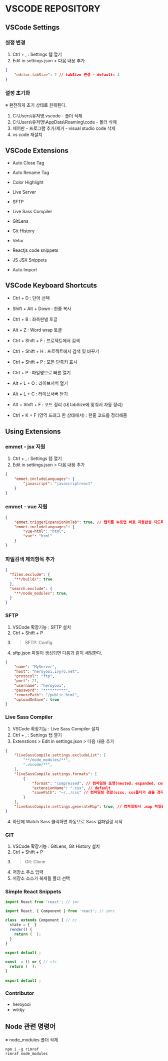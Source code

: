 # VSCODE REPOSITORY

## VSCode Settings

### 설정 변경

1. Ctrl + , : Settings 탭 열기
2. Edit in settings.json > 다음 내용 추가

```json
{
    "editor.tabSize": 2 // tabSize 변경 - default: 4
}
```

### 설정 초기화

※ 완전하게 초기 상태로 원복된다.

1. C:\Users\유저명\.vscode - 폴더 삭제
2. C:\Users\유저명\AppData\Roaming\code - 폴더 삭제
3. 제어판 - 프로그램 추가/제거 - visual studio code 삭제
4. vs code 재설치

## VSCode Extensions

- Auto Close Tag
- Auto Rename Tag
- Color Highlight
- Live Server
- SFTP
- Live Sass Compiler
- GitLens
- Git History
- Vetur

- Reactjs code snippets
- JS JSX Snippets
- Auto Import

## VSCode Keyboard Shortcuts

- Ctrl + D : 단어 선택
- Shift + Alt + Down : 한줄 복사
- Ctrl + B : 좌측판넬 토글
- Alt + Z : Word wrap 토글

- Ctrl + Shift + F : 프로젝트에서 검색
- Ctrl + Shift + H : 프로젝트에서 검색 및 바꾸기
- Ctrl + Shift + P : 모든 단축키 표시
- Ctrl + P : 파일명으로 빠른 열기

- Alt + L + O : 라이브서버 열기
- Alt + L + C : 라이브서버 닫기
- Alt + Shift + F : 코드 정리 (내 tabSize에 맞춰서 자동 정리)

- Ctrl + K + F (영역 드래그 한 상태에서) : 한줄 코드를 정리해줌

## Using Extensions

### emmet - jsx 지원

1. Ctrl + , : Settings 탭 열기
2. Edit in settings.json > 다음 내용 추가

```json
{
    "emmet.includeLanguages": {
        "javascript": "javascriptreact"
    }
}
```

### emmet - vue 지원

```json
{
    "emmet.triggerExpansionOnTab": true, // 탭키를 누르면 바로 자동완성 되도록 설정
    "emmet.includeLanguages": {
        "vue-html": "html",
        "vue": "html"
    }
}
```

### 파일검색 제외항목 추가
```json
{
  "files.exclude": {
    "**/build/": true
  },
  "search.exclude": {
    "**/node_modules": true,
  }
}
```

### SFTP

1. VSCode 확장기능 : SFTP 설치
2. Ctrl + Shift + P
3. >SFTP: Config
4. sftp.json 파일이 생성되면 다음과 같이 세팅한다.
```json
{
    "name": "MyServer",
    "host": "heroyooi.ivyro.net",
    "protocol": "ftp",
    "port": 21,
    "username": "heroyooi",
    "password": "**********",
    "remotePath": "/public_html",
    "uploadOnSave": true
}
```

### Live Sass Compiler

1. VSCode 확장기능 : Live Sass Compiler 설치
2. Ctrl + , : Settings 탭 열기
3. Extenstions > Edit in settings.json > 다음 내용 추가
```json
{
    "liveSassCompile.settings.excludeList": [
        "**/node_modules/**",
        ".vscode/**",
    ],
    "liveSassCompile.settings.formats": [
        {
            "format": "compressed", // 컴파일링 포맷(nested, expanded, compact, compressed)
            "extensionName": ".css", // default
            "savePath": "~/../css" // 컴파일링 경로(scss, css폴더가 같을 경우 동일하게 설정 / ~: 현재 폴더)
        }
    ],
    "liveSassCompile.settings.generateMap": true, // 컴파일링시 .map 파일을 생성한다. (크롬 sass 디버깅을 위해 필요)
}
```
4. 하단에 Watch Sass 클릭하면 자동으로 Sass 컴파일링 시작

### GIT

1. VSCode 확장기능 : GitLens, Git History 설치
2. Ctrl + Shift + P
3. >Git: Clone
4. 저장소 주소 입력
5. 저장소 소스가 복제될 폴더 선택

### Simple React Snippets

```JavaScript
import React from 'react'; // imr
```

```JavaScript
import React, { Component } from 'react'; // imrc
```

```JavaScript
class  extends Component { // cc
  state = {  }
  render() { 
    return (  );
  }
}
 
export default ;
```

```JavaScript
const  = () => { // sfc
  return (  );
}
 
export default ;
```

### Contributor

- heroyooi
- wildjy

## Node 관련 명령어

※ node_modules 폴더 삭제

```command
npm i -g rimraf
rimraf node_modules
```
